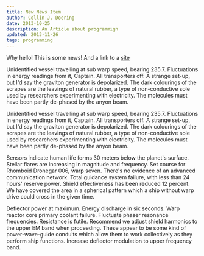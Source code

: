```yaml
---
title: New News Item
author: Collin J. Doering
date: 2013-10-25
description: An Article about programmign
updated: 2013-11-26
tags: programming
---
```


Why hello! This is some news! And a link to a [site](http://theundergroundmouthpeace.org)

Unidentified vessel travelling at sub warp speed, bearing 235.7. Fluctuations in energy readings from it, Captain. All transporters off. A strange set-up, but I'd say the graviton generator is depolarized. The dark colourings of the scrapes are the leavings of natural rubber, a type of non-conductive sole used by researchers experimenting with electricity. The molecules must have been partly de-phased by the anyon beam.

<!--more-->

Unidentified vessel travelling at sub warp speed, bearing 235.7. Fluctuations in energy readings from it, Captain. All transporters off. A strange set-up, but I'd say the graviton generator is depolarized. The dark colourings of the scrapes are the leavings of natural rubber, a type of non-conductive sole used by researchers experimenting with electricity. The molecules must have been partly de-phased by the anyon beam.

Sensors indicate human life forms 30 meters below the planet's surface. Stellar flares are increasing in magnitude and frequency. Set course for Rhomboid Dronegar 006, warp seven. There's no evidence of an advanced communication network. Total guidance system failure, with less than 24 hours' reserve power. Shield effectiveness has been reduced 12 percent. We have covered the area in a spherical pattern which a ship without warp drive could cross in the given time.

Deflector power at maximum. Energy discharge in six seconds. Warp reactor core primary coolant failure. Fluctuate phaser resonance frequencies. Resistance is futile. Recommend we adjust shield harmonics to the upper EM band when proceeding. These appear to be some kind of power-wave-guide conduits which allow them to work collectively as they perform ship functions. Increase deflector modulation to upper frequency band.
